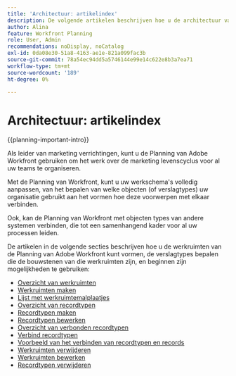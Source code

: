 ```yaml
---
title: 'Architectuur: artikelindex'
description: De volgende artikelen beschrijven hoe u de architectuur van de Planning van Adobe Workfront kunt vormen. Als onderdeel van deze configuratie leert u hoe u werkruimten, recordtypen en aangepaste velden maakt om de workflows die u wilt beheren in Workfront Planning in kaart te brengen.
author: Alina
feature: Workfront Planning
role: User, Admin
recommendations: noDisplay, noCatalog
exl-id: 0da08e30-51a8-4163-ae1e-821a099fac3b
source-git-commit: 78a54ec94dd5a5746144e99e14c622e8b3a7ea71
workflow-type: tm+mt
source-wordcount: '189'
ht-degree: 0%

---
```



# Architectuur: artikelindex

{{planning-important-intro}}

Als leider van marketing verrichtingen, kunt u de Planning van Adobe Workfront gebruiken om het werk over de marketing levenscyclus voor al uw teams te organiseren.

Met de Planning van Workfront, kunt u uw werkschema&#39;s volledig aanpassen, van het bepalen van welke objecten (of verslagtypes) uw organisatie gebruikt aan het vormen hoe deze voorwerpen met elkaar verbinden.

Ook, kan de Planning van Workfront met objecten types van andere systemen verbinden, die tot een samenhangend kader voor al uw processen leiden.

De artikelen in de volgende secties beschrijven hoe u de werkruimten van de Planning van Adobe Workfront kunt vormen, de verslagtypes bepalen die de bouwstenen van die werkruimten zijn, en beginnen zijn mogelijkheden te gebruiken:

* [Overzicht van werkruimten](/help/quicksilver/planning/architecture/workspaces-overview.md)
* [Werkruimten maken](/help/quicksilver/planning/architecture/create-workspaces.md)
* [Lijst met werkruimtemalplaatjes](/help/quicksilver/planning/architecture/workspace-templates.md)
* [Overzicht van recordtypen](/help/quicksilver/planning/architecture/overview-of-record-types.md)
* [Recordtypen maken](/help/quicksilver/planning/architecture/create-record-types.md)
* [Recordtypen bewerken](/help/quicksilver/planning/architecture/edit-record-types.md)
* [Overzicht van verbonden recordtypen](/help/quicksilver/planning/architecture/connect-record-types-overview.md)
* [Verbind recordtypen](/help/quicksilver/planning/architecture/connect-record-types.md)
* [Voorbeeld van het verbinden van recordtypen en records](/help/quicksilver/planning/architecture/example-connect-record-types-and-records.md)
* [Werkruimten verwijderen](/help/quicksilver/planning/architecture/delete-workspaces.md)
* [Werkruimten bewerken](/help/quicksilver/planning/architecture/edit-workspaces.md)
* [Recordtypen verwijderen](/help/quicksilver/planning/architecture/delete-record-types.md)

